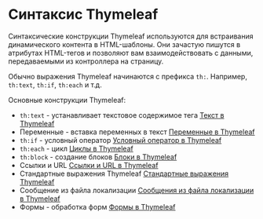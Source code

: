 # Синтаксис Thymeleaf

Синтаксические конструкции Thymeleaf используются для встраивания динамического контента в HTML-шаблоны. Они зачастую пишутся в атрибутах HTML-тегов и позволяют вам взаимодействовать с данными, передаваемыми из контроллера на страницу.

Обычно выражения Thymeleaf начинаются с префикса `th:`. Например, `th:text`, `th:if`, `th:each` и т.д. 

Основные конструкции Thymeleaf:
- `th:text` - устанавливает текстовое содержимое тега [Текст в Thymeleaf][thymeleaf-text]
-  Переменные - вставка переменных в текст [Переменные в Thymeleaf][thymeleaf-variables]
- `th:if` - условный оператор [Условный оператор в Thymeleaf][thymeleaf-if]
- `th:each` - цикл [Циклы в Thymeleaf][thymeleaf-each]
- `th:block` - создание блоков [Блоки в Thymeleaf][thymeleaf-code-blocks]
-  Ссылки и URL [Ссылки и URL в Thymeleaf][thymeleaf-links]
-  Стандартные выражения Thymeleaf [Стандартные выражения Thymeleaf][thymeleaf-standard-expressions]
-  Сообщение из файла локализации [Сообщения из файла локализации в Thymeleaf][thymeleaf-messages]
- Формы - обработка форм [Формы в Thymeleaf][thymeleaf-forms]

[thymeleaf-text]: syntax-text
[thymeleaf-variables]: syntax-variables
[thymeleaf-if]: syntax-conditional-themeleaf.md
[thymeleaf-each]: syntax-iteration
[thymeleaf-code-blocks]: thymeleaf-code-blocks
[thymeleaf-links]: syntax-links
[thymeleaf-standard-expressions]: syntax-simple-expressions
[thymeleaf-messages]: syntax-messages
[thymeleaf-forms]: syntax-forms
